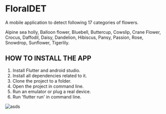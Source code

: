 # FloralDET

A mobile application to detect following 17 categories of flowers.

Alpine sea holly,
Balloon flower,
Bluebell,
Buttercup,
Cowslip,
Crane Flower,
Crocus,
Daffodil,
Daisy,
Dandelion,
Hibiscus,
Pansy,
Passion,
Rose,
Snowdrop,
Sunflower,
Tigerlily.

## HOW TO INSTALL THE APP ##

1. Install Flutter and android studio.
2. Install all dependencies related to it.
3. Clone the project to a folder.
4. Open the project in command line.
5. Run an emulator or plug a real device.
6. Run 'flutter run' in command line.


![asds](https://user-images.githubusercontent.com/68723052/123532858-a4e7f880-d730-11eb-9359-bf37be5828f2.PNG)

